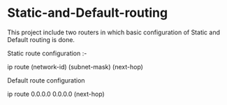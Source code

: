# Static-and-Default-routing
This project include two routers in which basic configuration of Static and Default routing is done.

Static route configuration :-

ip route (network-id) (subnet-mask) (next-hop)

Default route configuration

ip route 0.0.0.0 0.0.0.0 (next-hop)

